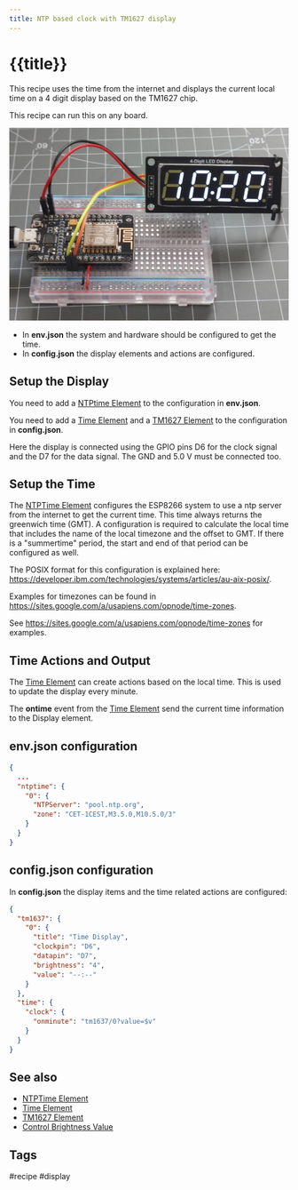 ```yaml
---
title: NTP based clock with TM1627 display
---
```


# {{title}}

This recipe uses the time from the internet and displays the current local time on a 4 digit display based on the TM1627 chip.

This recipe can run this on any board.

![image](/recipes/ntpclock2.jpg "w600")

* In **env.json** the system and hardware should be configured to get the time.
* In **config.json** the display elements and actions are configured.

## Setup the Display

You need to add a [NTPtime Element] to the configuration in **env.json**.

You need to add a [Time Element] and a [TM1627 Element] to the configuration in **config.json**.

Here the display is connected using the GPIO pins D6 for the clock signal and the D7 for the data signal.
The GND and 5.0 V must be connected too.


## Setup the Time

The [NTPTime Element] configures the ESP8266 system to use a ntp server from the internet to get the current time.
This time always returns the greenwich time (GMT).
A configuration is required to calculate the local time that includes the name of the local timezone and the offset to GMT.
If there is a "summertime" period, the start and end of that period can be configured as well.

The POSIX format for this configuration is explained here: <https://developer.ibm.com/technologies/systems/articles/au-aix-posix/>.

Examples for timezones can be found in <https://sites.google.com/a/usapiens.com/opnode/time-zones>.

See <https://sites.google.com/a/usapiens.com/opnode/time-zones> for examples.


## Time Actions and Output

The [Time Element] can create actions based on the local time. This is used to update the display every minute.

The **ontime** event from the [Time Element] send the current time information to the Display element.



## env.json configuration

```json
{
  ...
  "ntptime": {
    "0": {
      "NTPServer": "pool.ntp.org",
      "zone": "CET-1CEST,M3.5.0,M10.5.0/3"
    }
  }
}
```


## config.json configuration

In **config.json** the display items and the time related actions are configured:

```json
{
  "tm1637": {
    "0": {
      "title": "Time Display",
      "clockpin": "D6",
      "datapin": "D7",
      "brightness": "4",
      "value": "--:--"
    }
  },
  "time": {
    "clock": {
      "onminute": "tm1637/0?value=$v"
    }
  }
}
```

## See also

* [NTPTime Element]
* [Time Element]
* [TM1627 Element]
* [Control Brightness Value](/recipes/brightness.md)


## Tags
#recipe #display

[NTPTime Element]:/elements/ntptime.md
[Time Element]:/elements/time.md
[TM1627 Element]: /elements/tm1637.md

